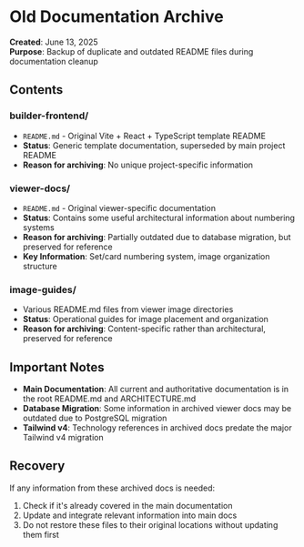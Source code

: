 # Old Documentation Archive

**Created**: June 13, 2025  
**Purpose**: Backup of duplicate and outdated README files during documentation cleanup

## Contents

### builder-frontend/
- `README.md` - Original Vite + React + TypeScript template README
- **Status**: Generic template documentation, superseded by main project README
- **Reason for archiving**: No unique project-specific information

### viewer-docs/
- `README.md` - Original viewer-specific documentation
- **Status**: Contains some useful architectural information about numbering systems
- **Reason for archiving**: Partially outdated due to database migration, but preserved for reference
- **Key Information**: Set/card numbering system, image organization structure

### image-guides/
- Various README.md files from viewer image directories
- **Status**: Operational guides for image placement and organization
- **Reason for archiving**: Content-specific rather than architectural, preserved for reference

## Important Notes

- **Main Documentation**: All current and authoritative documentation is in the root README.md and ARCHITECTURE.md
- **Database Migration**: Some information in archived viewer docs may be outdated due to PostgreSQL migration
- **Tailwind v4**: Technology references in archived docs predate the major Tailwind v4 migration

## Recovery

If any information from these archived docs is needed:
1. Check if it's already covered in the main documentation
2. Update and integrate relevant information into main docs
3. Do not restore these files to their original locations without updating them first